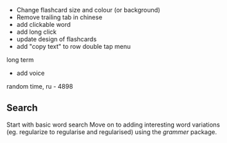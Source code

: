 - Change flashcard size and colour (or background)
- Remove trailing tab in chinese
- add clickable word
- add long click
- update design of flashcards
- add "copy text" to row double tap menu


long term
- add voice



random time, ru - 4898


## Search
Start with basic word search
Move on to adding interesting word variations (eg. regularize to regularise and regularised) using the *grammer* package.


<!-- PICKUP: Remove trailing tab in chinese -->